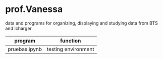 # prof.Vanessa
data and programs for organizing, displaying and studying data from BTS and Icharger

|program|function|
|-------|--------|
|pruebas.ipynb|testing environment|
